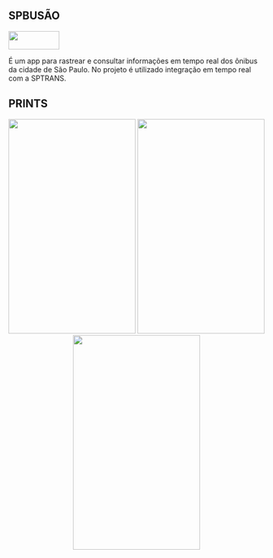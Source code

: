 ## SPBUSÃO
<img src ="https://build.appcenter.ms/v0.1/apps/8a4f9288-067a-49b6-b9da-780001ad8103/branches/staging/badge" width="100" height="36">

É um app para rastrear e consultar informações em tempo real dos ônibus da cidade de São Paulo.
No projeto é utilizado integração em tempo real com a SPTRANS.


## PRINTS

<p align="center">
    <img width="250" height="422" src="https://i.imgur.com/wLRvUbJ.png">
    <img width="250" height="422" src="https://i.imgur.com/YgdoGpy.png">
    <img width="250" height="422" src="https://i.imgur.com/38FiJPZ.jpg">
</p>